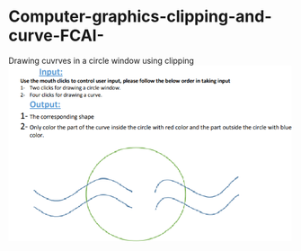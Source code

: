 # Computer-graphics-clipping-and-curve-FCAI-
Drawing cuvrves in a circle window using clipping
![Sample](/1.png)
